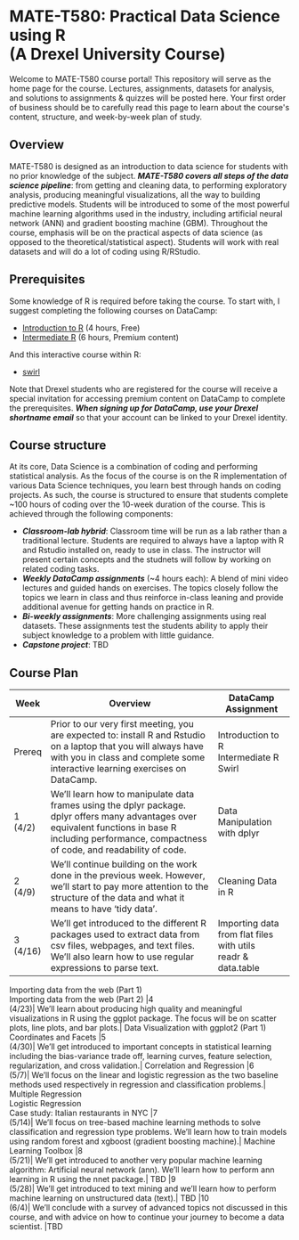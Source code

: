 # MATE-T580: Practical Data Science using R </BR>(A Drexel University Course)

Welcome to MATE-T580 course portal! This repository will serve as the home page for the course. Lectures, assignments, datasets for analysis, and solutions to assignments & quizzes will be posted here. Your first order of business should be to carefully read this page to learn about the course's content, structure, and week-by-week plan of study.  

## Overview
MATE-T580 is designed as an introduction to data science for students with no prior knowledge of the subject. ***MATE-T580 covers all steps of the data science pipeline***: from getting and cleaning data, to performing exploratory analysis, producing meaningful visualizations, all the way to building predictive models. Students will be introduced to some of the most powerful machine learning algorithms used in the industry, including artificial neural network (ANN) and gradient boosting machine (GBM). Throughout the course, emphasis will be on the practical aspects of data science (as opposed to the theoretical/statistical aspect). Students will work with real datasets and will do a lot of coding using R/RStudio. 

## Prerequisites
Some knowledge of R is required before taking the course. To start with, I suggest completing the following courses on DataCamp:
- [Introduction to R](https://www.datacamp.com/courses/free-introduction-to-r) (4 hours, Free)
- [Intermediate R](https://www.datacamp.com/courses/intermediate-r) (6 hours, Premium content)

And this interactive course within R:
- [swirl](http://swirlstats.com/students.html)

Note that Drexel students who are registered for the course will receive a special invitation for accessing premium content on DataCamp to complete the prerequisites. ***When signing up for DataCamp, use your Drexel shortname email*** so that your account can be linked to your Drexel identity.   

## Course structure
At its core, Data Science is a combination of coding and performing statistical analysis. As the focus of the course is on the R implementation of various Data Science techniques, you learn best through hands on coding projects. As such, the course is structured to ensure that students complete ~100 hours of coding over the 10-week duration of the course. This is achieved through the following components:
- ***Classroom-lab hybrid***: Classroom time will be run as a lab rather than a traditional lecture. Students are required to always have a laptop with R and Rstudio installed on, ready to use in class. The instructor will present certain concepts and the studnets will follow by working on related coding tasks.
- ***Weekly DataCamp assignments*** (~4 hours each): A blend of mini video lectures and guided hands on exercises. The topics closely follow the topics we learn in class and thus reinforce in-class leaning and provide additional avenue for getting hands on practice in R.
- ***Bi-weekly assignments***: More challenging assignments using real datasets. These assignments test the students ability to apply their subject knowledge to a problem with little guidance.
- ***Capstone project***: TBD

## Course Plan

Week | Overview | DataCamp Assignment
--- | --- | ---  
Prereq | Prior to our very first meeting, you are expected to: install R and Rstudio on a laptop that you will always have with you in class and complete some interactive learning exercises on DataCamp.|Introduction to R</BR>Intermediate R</BR>Swirl
|1</BR>(4/2)|	We’ll learn how to manipulate data frames using the dplyr package. dplyr offers many advantages over equivalent functions in base R including performance, compactness of code, and readability of code.| Data Manipulation with dplyr
|2</BR>(4/9)|	We’ll continue building on the work done in the previous week. However, we’ll start to pay more attention to the structure of the data and what it means to have ‘tidy data’.| Cleaning Data in R
|3</BR>(4/16)|	We’ll get introduced to the different R packages used to extract data from csv files, webpages, and text files. We’ll also learn how to use regular expressions to parse text. |Importing data from flat files with utils</BR>readr & data.table
Importing data from the web (Part 1)</BR>Importing data from the web (Part 2)
 |4</BR>(4/23)|	We’ll learn about producing high quality and meaningful visualizations in R using the ggplot package. The focus will be on scatter plots, line plots, and bar plots.| Data Visualization with ggplot2 (Part 1)</BR>Coordinates and Facets
|5</BR>(4/30)|	We’ll get introduced to important concepts in statistical learning including the bias-variance trade off, learning curves, feature selection, regularization, and cross validation.|	Correlation and Regression
|6</BR>(5/7)|	We’ll focus on the linear and logistic regression as the two baseline methods used respectively in regression and classification problems.| Multiple Regression</BR>Logistic Regression</BR>Case study: Italian restaurants in NYC
|7</BR>(5/14)|	We’ll focus on tree-based machine learning methods to solve classification and regression type problems. We’ll learn how to train models using random forest and xgboost (gradient boosting machine).|	Machine Learning Toolbox
|8</BR>(5/21)|	We’ll get introduced to another very popular machine learning algorithm: Artificial neural network (ann). We’ll learn how to perform ann learning in R using the nnet package.| TBD	
|9</BR>(5/28)|	We’ll get introduced to text mining and we’ll learn how to perform machine learning on unstructured data (text).| TBD
|10</BR>(6/4)|	We’ll conclude with a survey of advanced topics not discussed in this course, and with advice on how to continue your journey to become a data scientist.	|TBD




